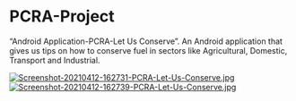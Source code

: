 # PCRA-Project
“Android Application-PCRA-Let Us Conserve”. An Android application that gives us tips on how to conserve fuel in sectors like Agricultural, Domestic, Transport and Industrial.





[![Screenshot-20210412-162731-PCRA-Let-Us-Conserve.jpg](https://i.postimg.cc/d07HBjLL/Screenshot-20210412-162731-PCRA-Let-Us-Conserve.jpg)](https://postimg.cc/GBCx3YPC)
[![Screenshot-20210412-162739-PCRA-Let-Us-Conserve.jpg](https://i.postimg.cc/KzSN5X6H/Screenshot-20210412-162739-PCRA-Let-Us-Conserve.jpg)](https://postimg.cc/CZ7kF2LG)
